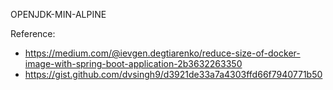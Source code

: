OPENJDK-MIN-ALPINE

Reference:

* https://medium.com/@ievgen.degtiarenko/reduce-size-of-docker-image-with-spring-boot-application-2b3632263350
* https://gist.github.com/dvsingh9/d3921de33a7a4303ffd66f7940771b50
